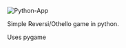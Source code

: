 ![Python-App](https://github.com/jwoolcox/pyversi/actions/workflows/python-app.yml/badge.svg)

Simple Reversi/Othello game in python.

Uses pygame
